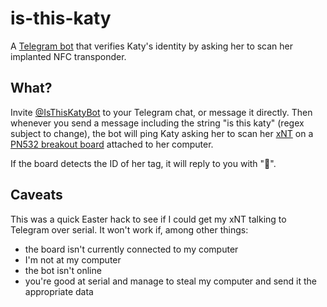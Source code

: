 # is-this-katy

A [Telegram bot](https://core.telegram.org/bots/) that verifies Katy's identity by asking her to scan her implanted NFC transponder.

## What?

Invite [@IsThisKatyBot](telegram.me/IsThisKatyBot) to your Telegram chat, or message it directly. Then whenever you send a message including the string "is this katy" (regex subject to change), the bot will ping Katy asking her to scan her [xNT](https://dangerousthings.com/shop/xnt-ntag216-2x12mm-glass-tag/) on a [PN532 breakout board](https://www.adafruit.com/products/364) attached to her computer.

If the board detects the ID of her tag, it will reply to you with "🐼".

## Caveats

This was a quick Easter hack to see if I could get my xNT talking to Telegram over serial. It won't work if, among other things:

- the board isn't currently connected to my computer
- I'm not at my computer
- the bot isn't online
- you're good at serial and manage to steal my computer and send it the appropriate data
